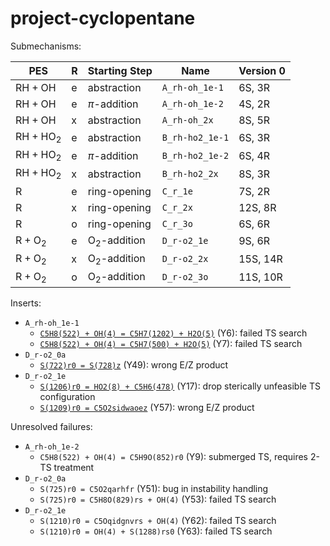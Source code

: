 # project-cyclopentane

Submechanisms:

| PES                       | R | Starting Step         | Name            | Version 0 |
|---------------------------|---|-----------------------|-----------------|-----------|
| $\text{RH} + \text{OH}$   | e | abstraction           | `A_rh-oh_1e-1`  | 6S, 3R    |
| $\text{RH} + \text{OH}$   | e | $\pi$-addition        | `A_rh-oh_1e-2`  | 4S, 2R    |
| $\text{RH} + \text{OH}$   | x | abstraction           | `A_rh-oh_2x`    | 8S, 5R    |
| $\text{RH} + \text{HO}_2$ | e | abstraction           | `B_rh-ho2_1e-1` | 6S, 3R    |
| $\text{RH} + \text{HO}_2$ | e | $\pi$-addition        | `B_rh-ho2_1e-2` | 6S, 4R    |
| $\text{RH} + \text{HO}_2$ | x | abstraction           | `B_rh-ho2_2x`   | 8S, 3R    |
| $\text{R}$                | e | ring-opening          | `C_r_1e`        | 7S, 2R    |
| $\text{R}$                | x | ring-opening          | `C_r_2x`        | 12S, 8R   |
| $\text{R}$                | o | ring-opening          | `C_r_3o`        | 6S, 6R    |
| $\text{R} + \text{O}_2$   | e | $\text{O}_2$-addition | `D_r-o2_1e`     | 9S, 6R    |
| $\text{R} + \text{O}_2$   | x | $\text{O}_2$-addition | `D_r-o2_2x`     | 15S, 14R  |
| $\text{R} + \text{O}_2$   | o | $\text{O}_2$-addition | `D_r-o2_3o`     | 11S, 10R  |


Inserts:

- `A_rh-oh_1e-1`
  - [`C5H8(522) + OH(4) = C5H7(1202) + H2O(5)`](insert/A_rh-oh_1e-1_C5H8-522-OH-4_C5H7-1202-H2O-5) (Y6): failed TS search
  - [`C5H8(522) + OH(4) = C5H7(500) + H2O(5)`](insert/A_rh-oh_1e-1_C5H8-522-OH-4_C5H7-500-H2O-5) (Y7): failed TS search
- `D_r-o2_0a`
  - [`S(722)r0 = S(728)z`](insert/D_r-o2_0a_S-722-r0_S-728-z) (Y49): wrong E/Z product
- `D_r-o2_1e`
  - [`S(1206)r0 = HO2(8) + C5H6(478)`](insert/D_r-o2_1e_S-1206-r0_HO2-8-C5H6-478) (Y17): drop sterically unfeasible TS configuration
  - [`S(1209)r0 = C5O2sidwaoez`](insert/D_r-o2_1e_S-1209-r0_C5O2sidwaoez) (Y57): wrong E/Z product


Unresolved failures:

- `A_rh-oh_1e-2`
  - `C5H8(522) + OH(4) = C5H9O(852)r0` (Y9): submerged TS, requires 2-TS treatment
- `D_r-o2_0a`
  - `S(725)r0 = C5O2qarhfr` (Y51): bug in instability handling
  - `S(725)r0 = C5H8O(829)rs + OH(4)` (Y53): failed TS search
- `D_r-o2_1e`
  - `S(1210)r0 = C5Oqidgnvrs + OH(4)` (Y62): failed TS search
  - `S(1210)r0 = OH(4) + S(1288)rs0` (Y63): failed TS search
